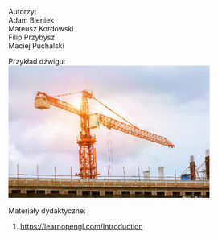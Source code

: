Autorzy:<br/>
Adam Bieniek<br/>
Mateusz Kordowski<br/>
Filip Przybysz<br/>
Maciej Puchalski<br/>

Przykład dźwigu:<br/>
<img src="przykladowy_dzwig.jpg" alt="drawing" width=400/>

Materiały dydaktyczne:<br/>
1. https://learnopengl.com/Introduction